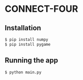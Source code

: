# CONNECT-FOUR

## Installation

```bash
$ pip install numpy
$ pip install pygame
```

## Running the app

```bash
$ python main.py
```
